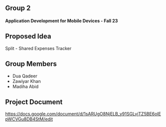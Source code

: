 ## Group 2
#### Application Development for Mobile Devices - Fall 23

## Proposed Idea 
Split - Shared Expenses Tracker

## Group Members 
- Dua Qadeer
- Zawiyar Khan
- Madiha Abid

## Project Document
https://docs.google.com/document/d/1sARUgO8NjELB_y91SGLvjTZ5BE6olEpWCVGu8DB4StM/edit
